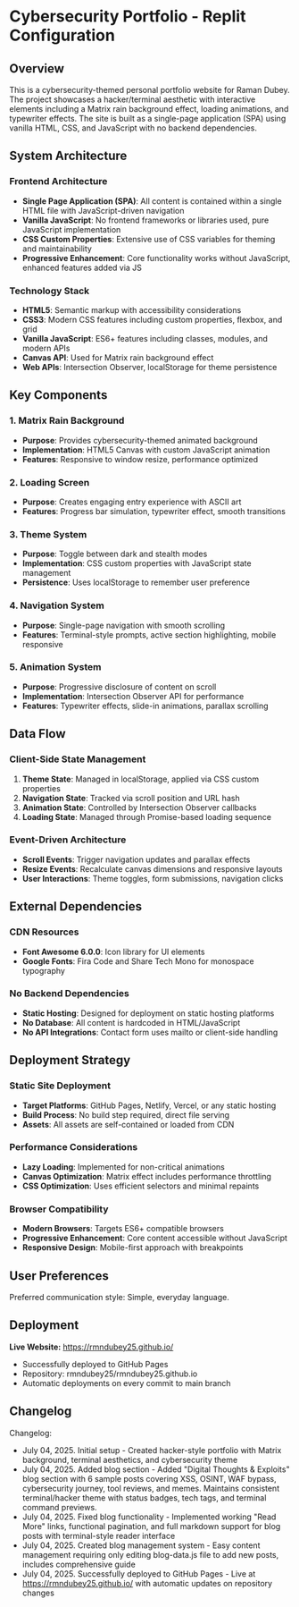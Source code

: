 # Cybersecurity Portfolio - Replit Configuration

## Overview

This is a cybersecurity-themed personal portfolio website for Raman Dubey. The project showcases a hacker/terminal aesthetic with interactive elements including a Matrix rain background effect, loading animations, and typewriter effects. The site is built as a single-page application (SPA) using vanilla HTML, CSS, and JavaScript with no backend dependencies.

## System Architecture

### Frontend Architecture
- **Single Page Application (SPA)**: All content is contained within a single HTML file with JavaScript-driven navigation
- **Vanilla JavaScript**: No frontend frameworks or libraries used, pure JavaScript implementation
- **CSS Custom Properties**: Extensive use of CSS variables for theming and maintainability
- **Progressive Enhancement**: Core functionality works without JavaScript, enhanced features added via JS

### Technology Stack
- **HTML5**: Semantic markup with accessibility considerations
- **CSS3**: Modern CSS features including custom properties, flexbox, and grid
- **Vanilla JavaScript**: ES6+ features including classes, modules, and modern APIs
- **Canvas API**: Used for Matrix rain background effect
- **Web APIs**: Intersection Observer, localStorage for theme persistence

## Key Components

### 1. Matrix Rain Background
- **Purpose**: Provides cybersecurity-themed animated background
- **Implementation**: HTML5 Canvas with custom JavaScript animation
- **Features**: Responsive to window resize, performance optimized

### 2. Loading Screen
- **Purpose**: Creates engaging entry experience with ASCII art
- **Features**: Progress bar simulation, typewriter effect, smooth transitions

### 3. Theme System
- **Purpose**: Toggle between dark and stealth modes
- **Implementation**: CSS custom properties with JavaScript state management
- **Persistence**: Uses localStorage to remember user preference

### 4. Navigation System
- **Purpose**: Single-page navigation with smooth scrolling
- **Features**: Terminal-style prompts, active section highlighting, mobile responsive

### 5. Animation System
- **Purpose**: Progressive disclosure of content on scroll
- **Implementation**: Intersection Observer API for performance
- **Features**: Typewriter effects, slide-in animations, parallax scrolling

## Data Flow

### Client-Side State Management
1. **Theme State**: Managed in localStorage, applied via CSS custom properties
2. **Navigation State**: Tracked via scroll position and URL hash
3. **Animation State**: Controlled by Intersection Observer callbacks
4. **Loading State**: Managed through Promise-based loading sequence

### Event-Driven Architecture
- **Scroll Events**: Trigger navigation updates and parallax effects
- **Resize Events**: Recalculate canvas dimensions and responsive layouts
- **User Interactions**: Theme toggles, form submissions, navigation clicks

## External Dependencies

### CDN Resources
- **Font Awesome 6.0.0**: Icon library for UI elements
- **Google Fonts**: Fira Code and Share Tech Mono for monospace typography

### No Backend Dependencies
- **Static Hosting**: Designed for deployment on static hosting platforms
- **No Database**: All content is hardcoded in HTML/JavaScript
- **No API Integrations**: Contact form uses mailto or client-side handling

## Deployment Strategy

### Static Site Deployment
- **Target Platforms**: GitHub Pages, Netlify, Vercel, or any static hosting
- **Build Process**: No build step required, direct file serving
- **Assets**: All assets are self-contained or loaded from CDN

### Performance Considerations
- **Lazy Loading**: Implemented for non-critical animations
- **Canvas Optimization**: Matrix effect includes performance throttling
- **CSS Optimization**: Uses efficient selectors and minimal repaints

### Browser Compatibility
- **Modern Browsers**: Targets ES6+ compatible browsers
- **Progressive Enhancement**: Core content accessible without JavaScript
- **Responsive Design**: Mobile-first approach with breakpoints

## User Preferences

Preferred communication style: Simple, everyday language.

## Deployment

**Live Website:** https://rmndubey25.github.io/
- Successfully deployed to GitHub Pages
- Repository: rmndubey25/rmndubey25.github.io
- Automatic deployments on every commit to main branch

## Changelog

Changelog:
- July 04, 2025. Initial setup - Created hacker-style portfolio with Matrix background, terminal aesthetics, and cybersecurity theme
- July 04, 2025. Added blog section - Added "Digital Thoughts & Exploits" blog section with 6 sample posts covering XSS, OSINT, WAF bypass, cybersecurity journey, tool reviews, and memes. Maintains consistent terminal/hacker theme with status badges, tech tags, and terminal command previews.
- July 04, 2025. Fixed blog functionality - Implemented working "Read More" links, functional pagination, and full markdown support for blog posts with terminal-style reader interface
- July 04, 2025. Created blog management system - Easy content management requiring only editing blog-data.js file to add new posts, includes comprehensive guide
- July 04, 2025. Successfully deployed to GitHub Pages - Live at https://rmndubey25.github.io/ with automatic updates on repository changes
